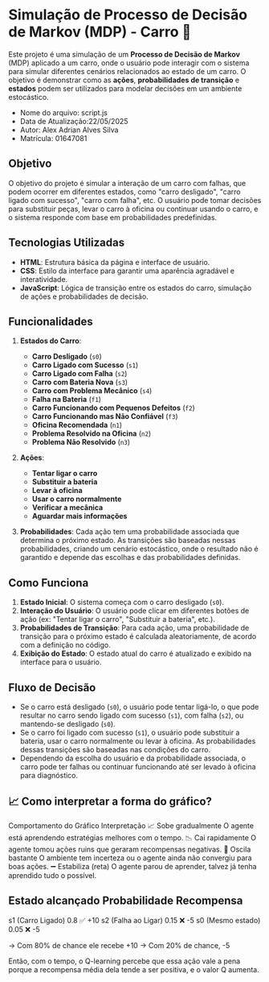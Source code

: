 # Simulação de Processo de Decisão de Markov (MDP) - Carro 🚗 

Este projeto é uma simulação de um **Processo de Decisão de Markov** (MDP) aplicado a um carro, onde o usuário pode interagir com o sistema para simular diferentes cenários relacionados ao estado de um carro. O objetivo é demonstrar como as **ações**, **probabilidades de transição** e **estados** podem ser utilizados para modelar decisões em um ambiente estocástico.



 * Nome do arquivo: script.js
 * Data de Atualização:22/05/2025 
 * Autor: Alex Adrian Alves Silva
 * Matrícula: 01647081
   
## **Objetivo**

O objetivo do projeto é simular a interação de um carro com falhas, que podem ocorrer em diferentes estados, como "carro desligado", "carro ligado com sucesso", "carro com falha", etc. O usuário pode tomar decisões para substituir peças, levar o carro à oficina ou continuar usando o carro, e o sistema responde com base em probabilidades predefinidas.

## **Tecnologias Utilizadas**

- **HTML**: Estrutura básica da página e interface de usuário.
- **CSS**: Estilo da interface para garantir uma aparência agradável e interatividade.
- **JavaScript**: Lógica de transição entre os estados do carro, simulação de ações e probabilidades de decisão.
  
## **Funcionalidades**

1. **Estados do Carro**:
   - **Carro Desligado** (`s0`)
   - **Carro Ligado com Sucesso** (`s1`)
   - **Carro Ligado com Falha** (`s2`)
   - **Carro com Bateria Nova** (`s3`)
   - **Carro com Problema Mecânico** (`s4`)
   - **Falha na Bateria** (`f1`)
   - **Carro Funcionando com Pequenos Defeitos** (`f2`)
   - **Carro Funcionando mas Não Confiável** (`f3`)
   - **Oficina Recomendada** (`n1`)
   - **Problema Resolvido na Oficina** (`n2`)
   - **Problema Não Resolvido** (`n3`)

2. **Ações**:
   - **Tentar ligar o carro**
   - **Substituir a bateria**
   - **Levar à oficina**
   - **Usar o carro normalmente**
   - **Verificar a mecânica**
   - **Aguardar mais informações**

3. **Probabilidades**:
   Cada ação tem uma probabilidade associada que determina o próximo estado. As transições são baseadas nessas probabilidades, criando um cenário estocástico, onde o resultado não é garantido e depende das escolhas e das probabilidades definidas.

## **Como Funciona**

1. **Estado Inicial**: O sistema começa com o carro desligado (`s0`).
2. **Interação do Usuário**: O usuário pode clicar em diferentes botões de ação (ex: "Tentar ligar o carro", "Substituir a bateria", etc.).
3. **Probabilidades de Transição**: Para cada ação, uma probabilidade de transição para o próximo estado é calculada aleatoriamente, de acordo com a definição no código.
4. **Exibição do Estado**: O estado atual do carro é atualizado e exibido na interface para o usuário.

## **Fluxo de Decisão**

- Se o carro está desligado (`s0`), o usuário pode tentar ligá-lo, o que pode resultar no carro sendo ligado com sucesso (`s1`), com falha (`s2`), ou mantendo-se desligado (`s0`).
- Se o carro foi ligado com sucesso (`s1`), o usuário pode substituir a bateria, usar o carro normalmente ou levar à oficina. As probabilidades dessas transições são baseadas nas condições do carro.
- Dependendo da escolha do usuário e da probabilidade associada, o carro pode ter falhas ou continuar funcionando até ser levado à oficina para diagnóstico.

## **📈 Como interpretar a forma do gráfico?**
Comportamento do Gráfico	Interpretação
📈 Sobe gradualmente	O agente está aprendendo estratégias melhores com o tempo.
📉 Cai rapidamente	O agente tomou ações ruins que geraram recompensas negativas.
🔁 Oscila bastante	O ambiente tem incerteza ou o agente ainda não convergiu para boas ações.
➖ Estabiliza (reta)	O agente parou de aprender, talvez já tenha aprendido tudo o possível.

## **Estado alcançado	Probabilidade	Recompensa**
s1 (Carro Ligado)	0.8	✅ +10
s2 (Falha ao Ligar)	0.15	❌ -5
s0 (Mesmo estado)	0.05	❌ -5

→ Com 80% de chance ele recebe +10
→ Com 20% de chance, -5

Então, com o tempo, o Q-learning percebe que essa ação vale a pena porque a recompensa média dela tende a ser positiva, e o valor Q aumenta.
